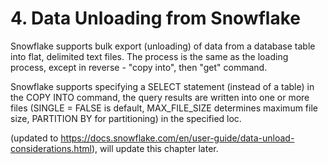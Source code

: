 # 4. Data Unloading from Snowflake
Snowflake supports bulk export (unloading) of data from a database table into flat, delimited text files. The process is the same as the loading process, except in reverse - "copy into", then "get" command. 

Snowflake supports specifying a SELECT statement (instead of a table) in the COPY INTO command, the query results are written into one or more files (SINGLE = FALSE is default, MAX_FILE_SIZE determines maximum file size, PARTITION BY for partitioning) in the specified loc.

(updated to https://docs.snowflake.com/en/user-guide/data-unload-considerations.html), will update this chapter later. 






































